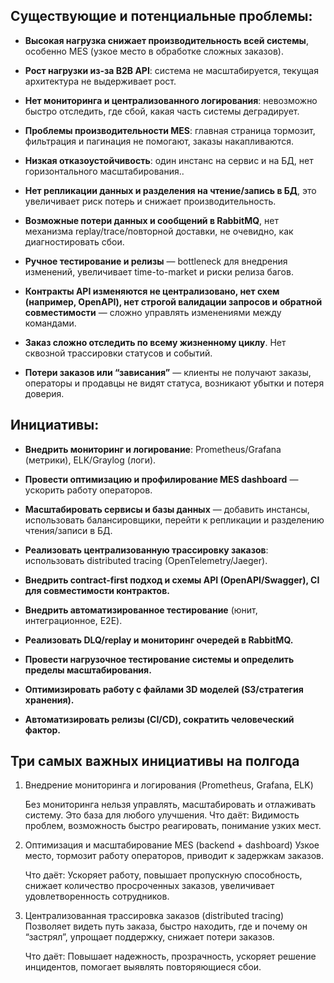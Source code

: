 ## Существующие и потенциальные проблемы: 

- **Высокая нагрузка снижает производительность всей системы**, особенно MES (узкое место в обработке сложных заказов).

- **Рост нагрузки из-за B2B API**: система не масштабируется, текущая архитектура не выдерживает рост.

- **Нет мониторинга и централизованного логирования**: невозможно быстро отследить, где сбой, какая часть системы деградирует.

- **Проблемы производительности MES**: главная страница тормозит, фильтрация и пагинация не помогают, заказы накапливаются.

- **Низкая отказоустойчивость**: один инстанс на сервис и на БД, нет горизонтального масштабирования..

- **Нет репликации данных и разделения на чтение/запись в БД**, это увеличивает риск потерь и снижает производительность.

- **Возможные потери данных и сообщений в RabbitMQ**, нет механизма replay/trace/повторной доставки, не очевидно, как диагностировать сбои.

- **Ручное тестирование и релизы** — bottleneck для внедрения изменений, увеличивает time-to-market и риски релиза багов.

- **Контракты API изменяются не централизовано, нет схем (например, OpenAPI), нет строгой валидации запросов и обратной совместимости** — сложно управлять изменениями между командами.

- **Заказ сложно отследить по всему жизненному циклу**. Нет сквозной трассировки статусов и событий.

- **Потери заказов или “зависания”** — клиенты не получают заказы, операторы и продавцы не видят статуса, возникают убытки и потеря доверия.


## Инициативы:

- **Внедрить мониторинг и логирование**: Prometheus/Grafana (метрики), ELK/Graylog (логи).

- **Провести оптимизацию и профилирование MES dashboard** — ускорить работу операторов.

- **Масштабировать сервисы и базы данных** — добавить инстансы, использовать балансировщики, перейти к репликации и разделению чтения/записи в БД.

- **Реализовать централизованную трассировку заказов**: использовать distributed tracing (OpenTelemetry/Jaeger).

- **Внедрить contract-first подход и схемы API (OpenAPI/Swagger), CI для совместимости контрактов.**

- **Внедрить автоматизированное тестирование** (юнит, интеграционное, E2E).

- **Реализовать DLQ/replay и мониторинг очередей в RabbitMQ.**

- **Провести нагрузочное тестирование системы и определить пределы масштабирования.**

- **Оптимизировать работу с файлами 3D моделей (S3/стратегия хранения).**

- **Автоматизировать релизы (CI/CD), сократить человеческий фактор.**


## Три самых важных инициативы на полгода
1. Внедрение мониторинга и логирования (Prometheus, Grafana, ELK)

    Без мониторинга нельзя управлять, масштабировать и отлаживать систему. Это база для любого улучшения.
    Что даёт: Видимость проблем, возможность быстро реагировать, понимание узких мест.

1. Оптимизация и масштабирование MES (backend + dashboard)
    Узкое место, тормозит работу операторов, приводит к задержкам заказов.

    Что даёт: Ускоряет работу, повышает пропускную способность, снижает количество просроченных заказов, увеличивает удовлетворенность сотрудников.

1. Централизованная трассировка заказов (distributed tracing)
    Позволяет видеть путь заказа, быстро находить, где и почему он “застрял”, упрощает поддержку, снижает потери заказов.

    Что даёт: Повышает надежность, прозрачность, ускоряет решение инцидентов, помогает выявлять повторяющиеся сбои.
